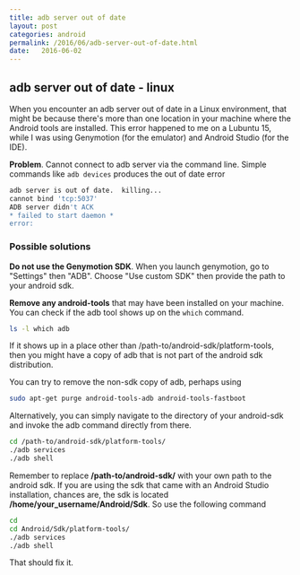 ```yaml
---
title: adb server out of date
layout: post
categories: android
permalink: /2016/06/adb-server-out-of-date.html
date:   2016-06-02 
---
```


## adb server out of date - linux



When you encounter an adb server out of date in a Linux environment, that might be because there's more than one location in your machine where the Android tools are installed. This error happened to me on a Lubuntu 15, while I was using Genymotion (for the emulator) and Android Studio (for the IDE).

**Problem**. Cannot connect to adb server via the command line. Simple commands like `adb devices` produces the out of date error

```bash
adb server is out of date.  killing...
cannot bind 'tcp:5037'
ADB server didn't ACK
* failed to start daemon *
error:
```

### Possible solutions

**Do not use the Genymotion SDK**. When you launch genymotion, go to "Settings" then "ADB". Choose "Use custom SDK" then provide the path to your android sdk.

**Remove any android-tools** that may have been installed on your machine. You can check if the adb tool shows up on the `which` command.

```bash
ls -l which adb 
```

If it shows up in a place other than /path-to/android-sdk/platform-tools, then you might have a copy of adb that is not part of the android sdk distribution.  

You can try to remove the non-sdk copy of adb, perhaps using

```bash
sudo apt-get purge android-tools-adb android-tools-fastboot 
```

Alternatively, you can simply navigate to the directory of your android-sdk and invoke the adb command directly from there.

```bash
cd /path-to/android-sdk/platform-tools/
./adb services
./adb shell
```

Remember to replace **/path-to/android-sdk/** with your own path to the android sdk. If you are using the sdk that came with an Android Studio installation, chances are, the sdk is located **/home/your_username/Android/Sdk**. So use the following command

```bash
cd 
cd Android/Sdk/platform-tools/
./adb services
./adb shell 
```

That should fix it.

 